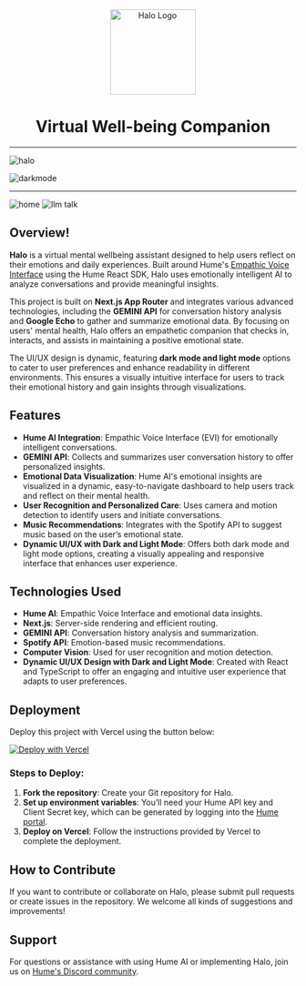 <div align="center">
  <img src="https://github.com/user-attachments/assets/59be3433-6983-4e43-980c-ab2996ff84c2" alt="Halo Logo" width="150px">
  <h1>Virtual Well-being Companion</h1>
</div>

---
![halo](https://github.com/user-attachments/assets/0a2939b4-c98d-4ca3-bb05-c53d7441c466)

![darkmode](https://github.com/user-attachments/assets/8a4e1bff-e289-4127-bc86-a7af0d6e244e)


---

![home](https://github.com/user-attachments/assets/a8ea444e-7b5a-4745-a054-4e1c12077751)
![llm talk](https://github.com/user-attachments/assets/55fac168-7bb5-4664-8133-55a77bed671c)


## Overview!


**Halo** is a virtual mental wellbeing assistant designed to help users reflect on their emotions and daily experiences. Built around Hume's [Empathic Voice Interface](https://hume.docs.buildwithfern.com/docs/empathic-voice-interface-evi/overview) using the Hume React SDK, Halo uses emotionally intelligent AI to analyze conversations and provide meaningful insights.

This project is built on **Next.js App Router** and integrates various advanced technologies, including the **GEMINI API** for conversation history analysis and **Google Echo** to gather and summarize emotional data. By focusing on users' mental health, Halo offers an empathetic companion that checks in, interacts, and assists in maintaining a positive emotional state.

The UI/UX design is dynamic, featuring **dark mode and light mode** options to cater to user preferences and enhance readability in different environments. This ensures a visually intuitive interface for users to track their emotional history and gain insights through visualizations.

## Features

- **Hume AI Integration**: Empathic Voice Interface (EVI) for emotionally intelligent conversations.
- **GEMINI API**: Collects and summarizes user conversation history to offer personalized insights.
- **Emotional Data Visualization**: Hume AI's emotional insights are visualized in a dynamic, easy-to-navigate dashboard to help users track and reflect on their mental health.
- **User Recognition and Personalized Care**: Uses camera and motion detection to identify users and initiate conversations.
- **Music Recommendations**: Integrates with the Spotify API to suggest music based on the user’s emotional state.
- **Dynamic UI/UX with Dark and Light Mode**: Offers both dark mode and light mode options, creating a visually appealing and responsive interface that enhances user experience.
  
## Technologies Used

- **Hume AI**: Empathic Voice Interface and emotional data insights.
- **Next.js**: Server-side rendering and efficient routing.
- **GEMINI API**: Conversation history analysis and summarization.
- **Spotify API**: Emotion-based music recommendations.
- **Computer Vision**: Used for user recognition and motion detection.
- **Dynamic UI/UX Design with Dark and Light Mode**: Created with React and TypeScript to offer an engaging and intuitive user experience that adapts to user preferences.

## Deployment

Deploy this project with Vercel using the button below:

[![Deploy with Vercel](https://vercel.com/button)](https://vercel.com/new/clone?repository-url=https%3A%2F%2Fgithub.com%2Fhumeai%2Fhume-evi-next-js-starter&env=HUME_API_KEY,HUME_SECRET_KEY)

### Steps to Deploy:

1. **Fork the repository**: Create your Git repository for Halo.
2. **Set up environment variables**: You’ll need your Hume API key and Client Secret key, which can be generated by logging into the [Hume portal](https://beta.hume.ai/settings/keys).
3. **Deploy on Vercel**: Follow the instructions provided by Vercel to complete the deployment.

## How to Contribute

If you want to contribute or collaborate on Halo, please submit pull requests or create issues in the repository. We welcome all kinds of suggestions and improvements!

## Support

For questions or assistance with using Hume AI or implementing Halo, join us on [Hume's Discord community](https://link.hume.ai/discord).
